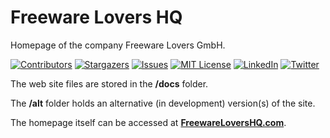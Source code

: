 # Freeware Lovers HQ

Homepage of the company Freeware Lovers GmbH.

<!-- PROJECT SHIELDS -->
<!--
*** We are using markdown "reference style" links for readability.
*** Reference links are enclosed in brackets [ ] instead of parentheses ( ).
*** See the bottom of this document for the declaration of the reference variables
*** for build-url, contributors-url, etc. This is an optional, concise syntax you may use.
*** https://www.markdownguide.org/basic-syntax/#reference-style-links
-->

<!-- [![Build Status][build-shield]][build-url]-->
[![Contributors][contributors-shield]][contributors-url]
[![Stargazers][stars-shield]][stars-url]
[![Issues][issues-shield]][issues-url]
[![MIT License][license-shield]][license-url]
[![LinkedIn][linkedin-shield]][linkedin-url]
[![Twitter][twitter-shield]][twitter-url]

The web site files are stored in the **/docs** folder.

The **/alt** folder holds an alternative (in development) version(s) of the site.

The homepage itself can be accessed at **[FreewareLoversHQ.com](https://freewarelovershq.com/)**.


<!-- MARKDOWN LINKS & IMAGES -->
<!-- https://www.markdownguide.org/basic-syntax/#reference-style-links -->
[contributors-shield]: https://img.shields.io/github/contributors/freewarelovers/HQ
[contributors-url]: https://github.com/freewarelovers/HQ/graphs/contributors
[stars-shield]: https://img.shields.io/github/stars/freewarelovers/HQ
[stars-url]: https://github.com/freewarelovers/HQ/stargazers
[issues-shield]: https://img.shields.io/github/issues/freewarelovers/HQ
[issues-url]: https://github.com/freewarelovers/HQ/issues
[license-shield]: https://img.shields.io/github/license/freewarelovers/HQ
[license-url]: https://github.com/freewarelovers/HQ/blob/master/LICENSE
[linkedin-shield]: https://img.shields.io/badge/-LinkedIn-black.svg?style=flat-square&logo=linkedin&colorB=555
[linkedin-url]: https://www.linkedin.com/company/freeware-lovers-gmbh/
[twitter-shield]: https://img.shields.io/twitter/follow/FreewareLovers?label=Follow&style=social
[twitter-url]: https://twitter.com/intent/follow?screen_name=FreewareLovers
